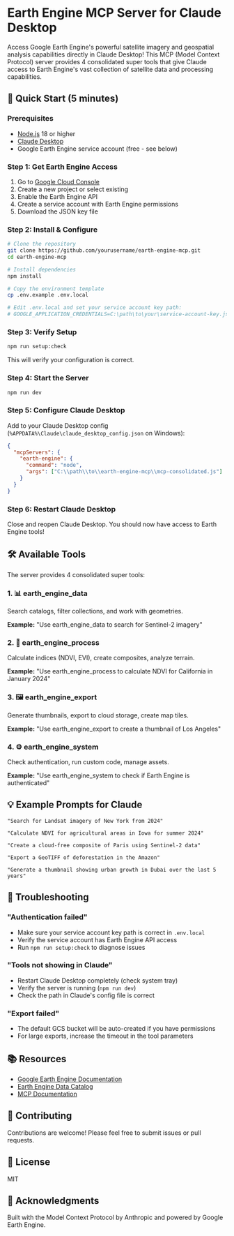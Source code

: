 # Earth Engine MCP Server for Claude Desktop

Access Google Earth Engine's powerful satellite imagery and geospatial analysis capabilities directly in Claude Desktop! This MCP (Model Context Protocol) server provides 4 consolidated super tools that give Claude access to Earth Engine's vast collection of satellite data and processing capabilities.

## 🚀 Quick Start (5 minutes)

### Prerequisites
- [Node.js](https://nodejs.org/) 18 or higher
- [Claude Desktop](https://claude.ai/download) 
- Google Earth Engine service account (free - see below)

### Step 1: Get Earth Engine Access
1. Go to [Google Cloud Console](https://console.cloud.google.com/)
2. Create a new project or select existing
3. Enable the Earth Engine API
4. Create a service account with Earth Engine permissions
5. Download the JSON key file

### Step 2: Install & Configure
```bash
# Clone the repository
git clone https://github.com/yourusername/earth-engine-mcp.git
cd earth-engine-mcp

# Install dependencies
npm install

# Copy the environment template
cp .env.example .env.local

# Edit .env.local and set your service account key path:
# GOOGLE_APPLICATION_CREDENTIALS=C:\path\to\your\service-account-key.json
```

### Step 3: Verify Setup
```bash
npm run setup:check
```
This will verify your configuration is correct.

### Step 4: Start the Server
```bash
npm run dev
```

### Step 5: Configure Claude Desktop
Add to your Claude Desktop config (`%APPDATA%\Claude\claude_desktop_config.json` on Windows):

```json
{
  "mcpServers": {
    "earth-engine": {
      "command": "node",
      "args": ["C:\\path\\to\\earth-engine-mcp\\mcp-consolidated.js"]
    }
  }
}
```

### Step 6: Restart Claude Desktop
Close and reopen Claude Desktop. You should now have access to Earth Engine tools!

## 🛠️ Available Tools

The server provides 4 consolidated super tools:

### 1. 📊 earth_engine_data
Search catalogs, filter collections, and work with geometries.

**Example:** "Use earth_engine_data to search for Sentinel-2 imagery"

### 2. 🔬 earth_engine_process  
Calculate indices (NDVI, EVI), create composites, analyze terrain.

**Example:** "Use earth_engine_process to calculate NDVI for California in January 2024"

### 3. 🖼️ earth_engine_export
Generate thumbnails, export to cloud storage, create map tiles.

**Example:** "Use earth_engine_export to create a thumbnail of Los Angeles"

### 4. ⚙️ earth_engine_system
Check authentication, run custom code, manage assets.

**Example:** "Use earth_engine_system to check if Earth Engine is authenticated"

## 💡 Example Prompts for Claude

```
"Search for Landsat imagery of New York from 2024"

"Calculate NDVI for agricultural areas in Iowa for summer 2024"

"Create a cloud-free composite of Paris using Sentinel-2 data"

"Export a GeoTIFF of deforestation in the Amazon"

"Generate a thumbnail showing urban growth in Dubai over the last 5 years"
```

## 🔧 Troubleshooting

### "Authentication failed"
- Make sure your service account key path is correct in `.env.local`
- Verify the service account has Earth Engine API access
- Run `npm run setup:check` to diagnose issues

### "Tools not showing in Claude"
- Restart Claude Desktop completely (check system tray)
- Verify the server is running (`npm run dev`)
- Check the path in Claude's config file is correct

### "Export failed"
- The default GCS bucket will be auto-created if you have permissions
- For large exports, increase the timeout in the tool parameters

## 📚 Resources

- [Google Earth Engine Documentation](https://developers.google.com/earth-engine)
- [Earth Engine Data Catalog](https://developers.google.com/earth-engine/datasets)
- [MCP Documentation](https://modelcontextprotocol.io/)

## 🤝 Contributing

Contributions are welcome! Please feel free to submit issues or pull requests.

## 📄 License

MIT

## 🙏 Acknowledgments

Built with the Model Context Protocol by Anthropic and powered by Google Earth Engine.
